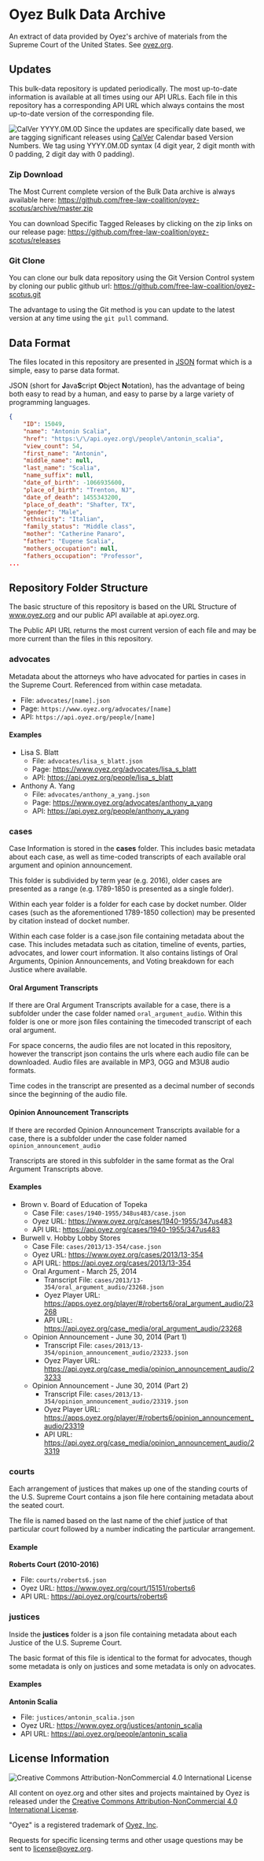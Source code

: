 # Oyez Bulk Data Archive
An extract of data provided by Oyez's archive of materials from the Supreme Court of the United States. See [oyez.org](https://www.oyez.org).

## Updates
This bulk-data repository is updated periodically.  The most up-to-date information is available at all times using our API URLs.  Each file in this repository has a corresponding API URL which always contains the most up-to-date version of the corresponding file.

![CalVer YYYY.0M.0D](https://img.shields.io/badge/calver-YY.0M.0D-22bfda.svg "Calendar Versioning YYYY.0M.0D") Since the updates are specifically date based, we are tagging significant releases using [CalVer](http://calver.org/) Calendar based Version Numbers.  We tag using YYYY.0M.0D syntax (4 digit year, 2 digit month with 0 padding, 2 digit day with 0 padding).

### Zip Download
The Most Current complete version of the Bulk Data archive is always available here:
https://github.com/free-law-coalition/oyez-scotus/archive/master.zip

You can download Specific Tagged Releases by clicking on the zip links on our release page:
https://github.com/free-law-coalition/oyez-scotus/releases

### Git Clone
You can clone our bulk data repository using the Git Version Control system by cloning our public github url:
https://github.com/free-law-coalition/oyez-scotus.git

The advantage to using the Git method is you can update to the latest version at any time using the `git pull` command.

## Data Format
The files located in this repository are presented in [JSON](https://en.wikipedia.org/wiki/JSON) format which is a simple, easy to parse data format.

JSON (short for **J**ava**S**cript **O**bject **N**otation), has the advantage of being both easy to read by a human, and easy to parse by a large variety of programming languages.

```json
{
    "ID": 15049,
    "name": "Antonin Scalia",
    "href": "https:\/\/api.oyez.org\/people\/antonin_scalia",
    "view_count": 54,
    "first_name": "Antonin",
    "middle_name": null,
    "last_name": "Scalia",
    "name_suffix": null,
    "date_of_birth": -1066935600,
    "place_of_birth": "Trenton, NJ",
    "date_of_death": 1455343200,
    "place_of_death": "Shafter, TX",
    "gender": "Male",
    "ethnicity": "Italian",
    "family_status": "Middle class",
    "mother": "Catherine Panaro",
    "father": "Eugene Scalia",
    "mothers_occupation": null,
    "fathers_occupation": "Professor",
...
```

## Repository Folder Structure
The basic structure of this repository is based on the URL Structure of www.oyez.org and our public API available at api.oyez.org.  

The Public API URL returns the most current version of each file and may be more current than the files in this repository.

### advocates
Metadata about the attorneys who have advocated for parties in cases in the Supreme Court.  Referenced from within case metadata.

* File: `advocates/[name].json`
* Page: `https://www.oyez.org/advocates/[name]`
* API: `https://api.oyez.org/people/[name]`

#### Examples

* Lisa S. Blatt
	* File: `advocates/lisa_s_blatt.json`
	* Page: https://www.oyez.org/advocates/lisa_s_blatt
	* API: https://api.oyez.org/people/lisa_s_blatt
* Anthony A. Yang
	* File: `advocates/anthony_a_yang.json`
	* Page: https://www.oyez.org/advocates/anthony_a_yang
	* API: https://api.oyez.org/people/anthony_a_yang

### cases
Case Information is stored in the **cases** folder.  This includes basic metadata about each case, as well as time-coded transcripts of each available oral argument and opinion announcement.

This folder is subdivided by term year (e.g. 2016), older cases are presented as a range (e.g. 1789-1850 is presented as a single folder).  

Within each year folder is a folder for each case by docket number.  Older cases (such as the aforementioned 1789-1850 collection) may be presented by citation instead of docket number.

Within each case folder is a case.json file containing metadata about the case.  This includes metadata such as citation, timeline of events, parties, advocates, and lower court information.  It also contains listings of Oral Arguments, Opinion Announcements, and Voting breakdown for each Justice where available.

#### Oral Argument Transcripts
If there are Oral Argument Transcripts available for a case, there is a subfolder under the case folder named `oral_argument_audio`.  Within this folder is one or more json files containing the timecoded transcript of each oral argument.

For space concerns, the audio files are not located in this repository, however the transcript json contains the urls where each audio file can be downloaded.  Audio files are available in MP3, OGG and M3U8 audio formats.

Time codes in the transcript are presented as a decimal number of seconds since the beginning of the audio file.

#### Opinion Announcement Transcripts
If there are recorded Opinion Announcement Transcripts available for a case, there is a subfolder under the case folder named `opinion_announcement_audio`

Transcripts are stored in this subfolder in the same format as the Oral Argument Transcripts above.

#### Examples

* Brown v. Board of Education of Topeka
	* Case File: `cases/1940-1955/348us483/case.json`
	* Oyez URL: https://www.oyez.org/cases/1940-1955/347us483
	* API URL: https://api.oyez.org/cases/1940-1955/347us483
* Burwell v. Hobby Lobby Stores
	* Case File: `cases/2013/13-354/case.json`
	* Oyez URL: https://www.oyez.org/cases/2013/13-354
	* API URL: https://api.oyez.org/cases/2013/13-354
	* Oral Argument - March 25, 2014
		* Transcript File: `cases/2013/13-354/oral_argument_audio/23268.json`
		* Oyez Player URL: https://apps.oyez.org/player/#/roberts6/oral_argument_audio/23268
		* API URL: https://api.oyez.org/case_media/oral_argument_audio/23268
	* Opinion Announcement - June 30, 2014 (Part 1)
		* Transcript File: `cases/2013/13-354/opinion_announcement_audio/23233.json`
		* Oyez Player URL: https://api.oyez.org/case_media/opinion_announcement_audio/23233
	* Opinion Announcement - June 30, 2014 (Part 2)
		* Transcript File: `cases/2013/13-354/opinion_announcement_audio/23319.json`
		* Oyez Player URL: https://apps.oyez.org/player/#/roberts6/opinion_announcement_audio/23319
		* API URL: https://api.oyez.org/case_media/opinion_announcement_audio/23319

### courts

Each arrangement of justices that makes up one of the standing courts of the U.S. Supreme Court contains a json file here containing metadata about the seated court.

The file is named based on the last name of the chief justice of that particular court followed by a number indicating the particular arrangement.

#### Example

**Roberts Court (2010-2016)**

* File: `courts/roberts6.json`
* Oyez URL: https://www.oyez.org/court/15151/roberts6
* API URL: https://api.oyez.org/courts/roberts6

### justices

Inside the **justices** folder is a json file containing metadata about each Justice of the U.S. Supreme Court.

The basic format of this file is identical to the format for advocates, though some metadata is only on justices and some metadata is only on advocates.

#### Examples

**Antonin Scalia**

* File: `justices/antonin_scalia.json`
* Oyez URL: https://www.oyez.org/justices/antonin_scalia
* API URL: https://api.oyez.org/people/antonin_scalia

## License Information
![Creative Commons Attribution-NonCommercial 4.0 International License](https://i.creativecommons.org/l/by-nc/4.0/88x31.png "Creative Commons Attribution-NonCommercial 4.0 International License")

All content on oyez.org and other sites and projects maintained by Oyez is released under the [Creative Commons Attribution-NonCommercial 4.0 International License](http://creativecommons.org/licenses/by-nc/4.0/).

"Oyez" is a registered trademark of [Oyez, Inc](https://www.oyez.org/).

Requests for specific licensing terms and other usage questions may be sent to license@oyez.org.
